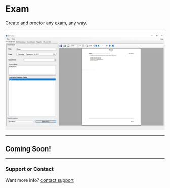 # Exam
  Create and proctor any exam, any way.
***
![alt text](/ScreenCap.PNG "Exam - BETA")
***
## Coming Soon!
***
### Support or Contact

Want more info? [contact support](mailto:aaron.clymer@yahoo.com)
